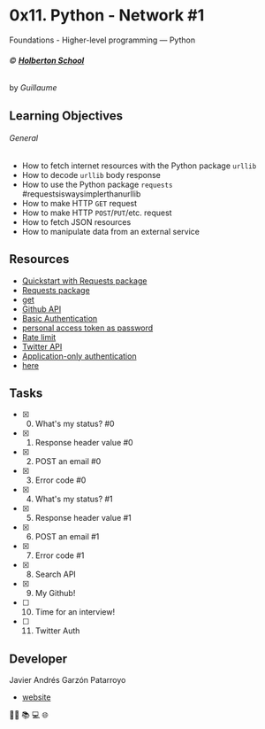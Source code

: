# 0x11. Python - Network #1
Foundations - Higher-level programming ― Python

###### :copyright: **[Holberton School](https://www.holbertonschool.com/)**
by _Guillaume_

## Learning Objectives
###### General
* How to fetch internet resources with the Python package ```urllib```
* How to decode ```urllib``` body response
* How to use the Python package ```requests``` #requestsiswaysimplerthanurllib
* How to make HTTP ```GET``` request
* How to make HTTP ```POST```/```PUT```/etc. request
* How to fetch JSON resources
* How to manipulate data from an external service

## Resources
* [Quickstart with Requests package](https://docs.python.org/3/howto/urllib2.html)
* [Requests package](https://requests.readthedocs.io/en/master/)
* [get](https://docs.python.org/3.4/library/stdtypes.html#dict.get)
* [Github API](https://developer.github.com/v3/users/#get-the-authenticated-user)
* [Basic Authentication](https://developer.github.com/v3/auth/#basic-authentication)
* [personal access token as password](https://help.github.com/en/github/authenticating-to-github/creating-a-personal-access-token-for-the-command-line)
* [Rate limit](https://developer.github.com/v3/#rate-limiting)
* [Twitter API](https://developer.twitter.com/en/docs/api-reference-index)
* [Application-only authentication](https://developer.twitter.com/en/docs/basics/authentication/overview)
* [here](https://developer.twitter.com/app)

## Tasks
* [x] 0. What's my status? #0
* [x] 1. Response header value #0
* [x] 2. POST an email #0
* [x] 3. Error code #0
* [x] 4. What's my status? #1
* [x] 5. Response header value #1
* [x] 6. POST an email #1
* [x] 7. Error code #1
* [x] 8. Search API
* [x] 9. My Github!
* [ ] 10. Time for an interview!
* [ ] 11. Twitter Auth

## Developer
Javier Andrés Garzón Patarroyo
- [website](https://tecnoayuda.co/)

:man_technologist: :books: :computer: :globe_with_meridians:

